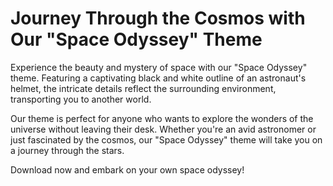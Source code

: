 <!--font:Open Sans-->

# Journey Through the Cosmos with Our "Space Odyssey" Theme

Experience the beauty and mystery of space with our "Space Odyssey" theme. Featuring a captivating black and white outline of an astronaut's helmet, the intricate details reflect the surrounding environment, transporting you to another world.

Our theme is perfect for anyone who wants to explore the wonders of the universe without leaving their desk. Whether you're an avid astronomer or just fascinated by the cosmos, our "Space Odyssey" theme will take you on a journey through the stars.

Download now and embark on your own space odyssey!

<!--

Write me markdown content of website with wallpaper:

"A black and white outline of an astronaut's helmet, with intricate details that showcase the reflection of the surrounding environment."

The header of the page should not be copy of the text but rather a real content of the website which is using this wallpaper.


---


# Space Odyssey Wallpaper

Decorate your desktop with our stunning "Space Odyssey" wallpaper featuring a black and white outline of an astronaut's helmet. The intricate details showcase the reflection of the surrounding environment, making it the perfect addition to any space lover's collection.

Download now and take your computer on a journey through the cosmos!


---


Heading should not include word "wallpaper". The website should not be about the wallpaper itself, wallpaper is just a related background, rewrite whole content.


---


# Explore the Cosmos with Our Space Odyssey Theme

Take your desktop on a journey through the cosmos with our stunning "Space Odyssey" theme. The black and white outline of an astronaut's helmet is the perfect backdrop for any space enthusiast. The intricate details of the helmet showcase the reflection of the surrounding environment, transporting you to another world.

With this theme, you can explore the mysteries of the universe without ever leaving your desk. Download now and immerse yourself in the wonders of space!


---


Heading is too long, rewrite whole content.


---


# Discover the Wonders of Space with Our "Space Odyssey" Theme

Our "Space Odyssey" theme is the perfect way to explore the mysteries of the universe from the comfort of your own desktop. Featuring a stunning black and white outline of an astronaut's helmet, the intricate details showcase the reflection of the surrounding environment, transporting you to another world.

With this theme, you can immerse yourself in the wonders of space without ever leaving your desk. Whether you're a seasoned astronomer or just a casual stargazer, our "Space Odyssey" theme will take you on a journey through the cosmos like never before.

Download now and discover the beauty of the universe!


---


Heading is too long, rewrite whole content.


---


# Journey Through the Cosmos with Our "Space Odyssey" Theme

Experience the beauty and mystery of space with our "Space Odyssey" theme. Featuring a captivating black and white outline of an astronaut's helmet, the intricate details reflect the surrounding environment, transporting you to another world.

Our theme is perfect for anyone who wants to explore the wonders of the universe without leaving their desk. Whether you're an avid astronomer or just fascinated by the cosmos, our "Space Odyssey" theme will take you on a journey through the stars.

Download now and embark on your own space odyssey!


---


Write me a Google font which is best fitting for the website.

Pick from the list:
- Poppins
- Futura
- Raleway
- Montserrat
- Exo 2
- Alegreya
- Lato
- Dancing Script
- Open Sans
- Roboto
- Orbitron
- Great Vibes
- Barlow Condensed
- Inter
- Lobster
- Playfair Display
- IBM Plex Sans


Write just the font name nothing else.


---


Open Sans

-->

